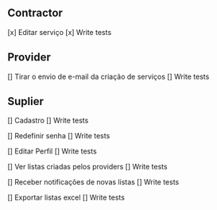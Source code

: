 ## Contractor

[x] Editar serviço
[x] Write tests

## Provider

[] Tirar o envio de e-mail da criação de serviços
[] Write tests


## Suplier

[] Cadastro
[] Write tests

[] Redefinir senha
[] Write tests

[] Editar Perfil
[] Write tests

[] Ver listas criadas pelos providers
[] Write tests

[] Receber notificações de novas listas
[] Write tests

[] Exportar listas excel
[] Write tests


